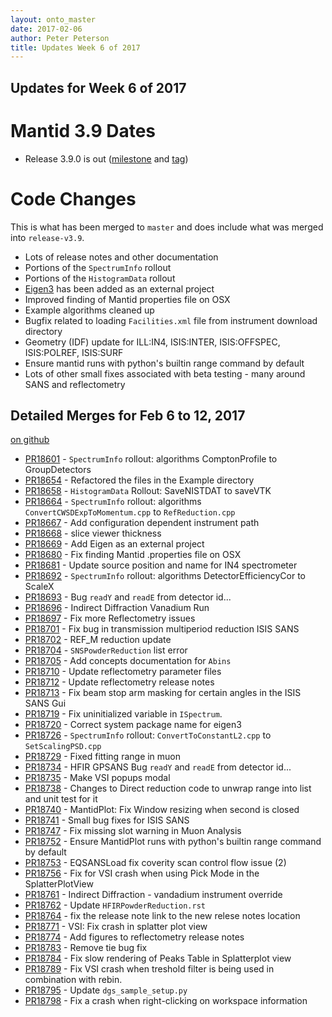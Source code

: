 ```yaml
---
layout: onto_master
date: 2017-02-06
author: Peter Peterson
title: Updates Week 6 of 2017
---
```

Updates for Week 6 of 2017
--------------------------

Mantid 3.9 Dates
================

* Release 3.9.0 is out ([milestone](https://github.com/mantidproject/mantid/milestone/59) and [tag](https://github.com/mantidproject/mantid/releases/tag/v3.9.0))


Code Changes
============

This is what has been merged to `master` and does include what was merged into `release-v3.9`.

* Lots of release notes and other documentation
* Portions of the `SpectrumInfo` rollout
* Portions of the `HistogramData` rollout
* [Eigen3](http://eigen.tuxfamily.org) has been added as an external project
* Improved finding of Mantid properties file on OSX
* Example algorithms cleaned up
* Bugfix related to loading `Facilities.xml` file from instrument download directory
* Geometry (IDF) update for ILL:IN4, ISIS:INTER, ISIS:OFFSPEC, ISIS:POLREF, ISIS:SURF
* Ensure mantid runs with python's builtin range command by default
* Lots of other small fixes associated with beta testing - many around SANS and reflectometry

Detailed Merges for Feb 6 to 12, 2017
-------------------------------------
[on github](https://github.com/mantidproject/mantid/pulls?q=is%3Apr+merged%3A2017-02-07..2017-02-12)

* [PR18601](https://github.com/mantidproject/mantid/pull/18601) - `SpectrumInfo` rollout: algorithms ComptonProfile to GroupDetectors
* [PR18654](https://github.com/mantidproject/mantid/pull/18654) - Refactored the files in the Example directory
* [PR18658](https://github.com/mantidproject/mantid/pull/18658) - `HistogramData` Rollout: SaveNISTDAT to saveVTK
* [PR18664](https://github.com/mantidproject/mantid/pull/18664) - `SpectrumInfo` rollout: algorithms `ConvertCWSDExpToMomentum.cpp` to `RefReduction.cpp`
* [PR18667](https://github.com/mantidproject/mantid/pull/18667) - Add configuration dependent instrument path
* [PR18668](https://github.com/mantidproject/mantid/pull/18668) - slice viewer thickness
* [PR18669](https://github.com/mantidproject/mantid/pull/18669) - Add Eigen as an external project
* [PR18680](https://github.com/mantidproject/mantid/pull/18680) - Fix finding Mantid .properties file on OSX
* [PR18681](https://github.com/mantidproject/mantid/pull/18681) - Update source position and name for IN4 spectrometer
* [PR18692](https://github.com/mantidproject/mantid/pull/18692) - `SpectrumInfo` rollout: algorithms DetectorEfficiencyCor to ScaleX
* [PR18693](https://github.com/mantidproject/mantid/pull/18693) - Bug `readY` and `readE` from detector id...
* [PR18696](https://github.com/mantidproject/mantid/pull/18696) - Indirect Diffraction Vanadium Run
* [PR18697](https://github.com/mantidproject/mantid/pull/18697) - Fix more Reflectometry issues
* [PR18701](https://github.com/mantidproject/mantid/pull/18701) - Fix bug in transmission multiperiod reduction ISIS SANS
* [PR18702](https://github.com/mantidproject/mantid/pull/18702) - REF_M reduction update
* [PR18704](https://github.com/mantidproject/mantid/pull/18704) - `SNSPowderReduction` list error
* [PR18705](https://github.com/mantidproject/mantid/pull/18705) - Add concepts documentation for `Abins`
* [PR18710](https://github.com/mantidproject/mantid/pull/18710) - Update reflectometry parameter files
* [PR18712](https://github.com/mantidproject/mantid/pull/18712) - Update reflectometry release notes
* [PR18713](https://github.com/mantidproject/mantid/pull/18713) - Fix beam stop arm masking for certain angles in the ISIS SANS Gui
* [PR18719](https://github.com/mantidproject/mantid/pull/18719) - Fix uninitialized variable in `ISpectrum`.
* [PR18720](https://github.com/mantidproject/mantid/pull/18720) - Correct system package name for eigen3
* [PR18726](https://github.com/mantidproject/mantid/pull/18726) - `SpectrumInfo` rollout: `ConvertToConstantL2.cpp` to `SetScalingPSD.cpp`
* [PR18729](https://github.com/mantidproject/mantid/pull/18729) - Fixed fitting range in muon
* [PR18734](https://github.com/mantidproject/mantid/pull/18734) - HFIR GPSANS Bug `readY` and `readE` from detector id...
* [PR18735](https://github.com/mantidproject/mantid/pull/18735) - Make VSI popups modal
* [PR18738](https://github.com/mantidproject/mantid/pull/18738) - Changes to Direct reduction code to unwrap range into list and unit test for it
* [PR18740](https://github.com/mantidproject/mantid/pull/18740) - MantidPlot: Fix Window resizing when second is closed
* [PR18741](https://github.com/mantidproject/mantid/pull/18741) - Small bug fixes for ISIS SANS
* [PR18747](https://github.com/mantidproject/mantid/pull/18747) - Fix missing slot warning in Muon Analysis
* [PR18752](https://github.com/mantidproject/mantid/pull/18752) - Ensure MantidPlot runs with python's builtin range command by default
* [PR18753](https://github.com/mantidproject/mantid/pull/18753) - EQSANSLoad fix coverity scan control flow issue (2)
* [PR18756](https://github.com/mantidproject/mantid/pull/18756) - Fix for VSI crash when using Pick Mode in the SplatterPlotView
* [PR18761](https://github.com/mantidproject/mantid/pull/18761) - Indirect Diffraction - vandadium instrument override
* [PR18762](https://github.com/mantidproject/mantid/pull/18762) - Update `HFIRPowderReduction.rst`
* [PR18764](https://github.com/mantidproject/mantid/pull/18764) - fix the release note link to the new relese notes location
* [PR18771](https://github.com/mantidproject/mantid/pull/18771) - VSI: Fix crash in splatter plot view
* [PR18774](https://github.com/mantidproject/mantid/pull/18774) - Add figures to reflectometry release notes
* [PR18783](https://github.com/mantidproject/mantid/pull/18783) - Remove tie bug fix
* [PR18784](https://github.com/mantidproject/mantid/pull/18784) - Fix slow rendering of Peaks Table in Splatterplot view
* [PR18789](https://github.com/mantidproject/mantid/pull/18789) - Fix VSI crash when treshold filter is being used in combination with rebin.
* [PR18795](https://github.com/mantidproject/mantid/pull/18795) - Update `dgs_sample_setup.py`
* [PR18798](https://github.com/mantidproject/mantid/pull/18798) - Fix a crash when right-clicking on workspace information
